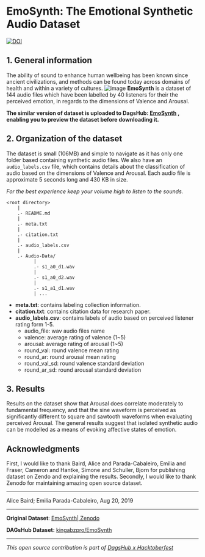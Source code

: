 # EmoSynth: The Emotional Synthetic Audio Dataset

[![DOI](https://zenodo.org/badge/DOI/10.5281/zenodo.3727593.svg)](https://doi.org/10.5281/zenodo.3727593)

## 1. General information

The ability of sound to enhance human wellbeing has been known since ancient civilizations, and methods can be found today across domains of health and within a variety of cultures. 
![image](https://dagshub.com/kingabzpro/EmoSynth/raw/master/assets/image.jpg)
**EmoSynth** is a dataset of 144 audio files which have been labelled by 40 listeners for their the perceived emotion, in regards to the dimensions of Valence and Arousal. 

**The similar version of dataset is uploaded to DagsHub: [EmoSynth](https://dagshub.com/kingabzpro/EmoSynth) , enabling you to preview the dataset before downloading it.**

## 2. Organization of the dataset

The dataset is small (106MB) and simple to navigate as it has only one folder based containing synthetic audio files. We also have an `audio_labels.csv` file, which contains details about the classification of audio based on the dimensions of Valence and Arousal. Each audio file is approximate 5 seconds long and 430 KB in size. 

*For the best experience keep your volume high to listen to the sounds.*

```
<root directory>
    |
    .- README.md
    |
    .- meta.txt
    |
    .- citation.txt
    |
    .- audio_labels.csv
    |
    .- Audio-Data/
          |
          .- s1_a0_d1.wav
          |
          .- s1_a0_d2.wav
          |
          .- s1_a1_d1.wav
          | ...
```

- **meta.txt**: contains labeling collection information.
- **citation.txt**: contains citation data for research paper.
- **audio_labels.csv**: contains labels of audio based on perceived listener rating form 1-5. 
  - audio_file: wav audio files name
  - valence: average rating of valence (1~5)
  - arousal: average rating of arousal (1~5)
  - round_val: round valence mean rating
  - round_ar: round arousal mean rating
  - round_val_sd: round valence standard deviation 
  - round_ar_sd: round arousal standard deviation 

## 3. Results

Results on the dataset show that Arousal does correlate moderately to fundamental frequency, and that the sine waveform is perceived as significantly different to square and sawtooth waveforms when evaluating perceived Arousal. The general results suggest that isolated synthetic audio can be modelled as a means of evoking affective states of emotion.

## Acknowledgments

First, I would like to thank Baird, Alice and Parada-Cabaleiro, Emilia and Fraser, Cameron and Hantke, Simone and Schuller, Bjorn for publishing dataset on Zendo and explaining the results. Secondly, I would like to thank Zenodo for maintaining amazing open source dataset.

------

Alice Baird; Emilia Parada-Cabaleiro, Aug 20, 2019

---

**Original Dataset**: [EmoSynth| Zenodo](https://zenodo.org/record/3727593#.YWAzaWJBzIV)

**DAGsHub Dataset:** [kingabzpro/EmoSynth](https://dagshub.com/kingabzpro/EmoSynth)

---

*This open source contribution is part of [DagsHub x Hacktoberfest](https://dagshub.com/blog/hacktoberfest-x-dagshub-2/)*

